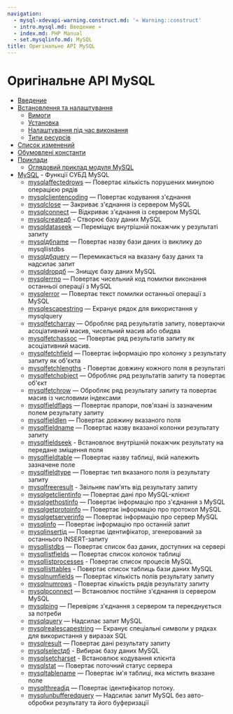 ```yaml
---
navigation:
  - mysql-xdevapi-warning.construct.md: '« Warning::construct'
  - intro.mysql.md: Введение »
  - index.md: PHP Manual
  - set.mysqlinfo.md: MySQL
title: Оригінальне API MySQL
---
```

# Оригінальне API MySQL

-   [Введение](intro.mysql.md)
-   [Встановлення та налаштування](mysql.setup.md)
    -   [Вимоги](mysql.requirements.md)
    -   [Установка](mysql.installation.md)
    -   [Налаштування під час виконання](mysql.configuration.md)
    -   [Типи ресурсів](mysql.resources.md)
-   [Список изменений](changelog.mysql.md)
-   [Обумовлені константи](mysql.constants.md)
-   [Приклади](mysql.examples.md)
    -   [Оглядовий приклад модуля MySQL](mysql.examples-basic.md)
-   [MySQL](ref.mysql.md) - Функції СУБД MySQL
    -   [mysqlaffectedrows](function.mysql-affected-rows.md) — Повертає кількість порушених минулою операцією рядів
    -   [mysqlclientencoding](function.mysql-client-encoding.md) — Повертає кодування з'єднання
    -   [mysqlclose](function.mysql-close.md) — Закриває з'єднання із сервером MySQL
    -   [mysqlconnect](function.mysql-connect.md) — Відкриває з'єднання із сервером MySQL
    -   [mysqlcreateдб](function.mysql-create-db.md) - Створює базу даних MySQL
    -   [mysqldataseek](function.mysql-data-seek.md) — Переміщує внутрішній покажчик у результаті запиту
    -   [mysqlдбname](function.mysql-db-name.md) — Повертає назву бази даних із виклику до mysqllistdbs
    -   [mysqlдбquery](function.mysql-db-query.md) — Перемикається на вказану базу даних та надсилає запит
    -   [mysqldropдб](function.mysql-drop-db.md) — Знищує базу даних MySQL
    -   [mysqlerrno](function.mysql-errno.md) — Повертає чисельний код помилки виконання останньої операції з MySQL
    -   [mysqlerror](function.mysql-error.md) — Повертає текст помилки останньої операції з MySQL
    -   [mysqlescapestring](function.mysql-escape-string.md) — Екранує рядок для використання у mysqlquery
    -   [mysqlfetcharray](function.mysql-fetch-array.md) — Обробляє ряд результатів запиту, повертаючи асоціативний масив, чисельний масив або обидва
    -   [mysqlfetchassoc](function.mysql-fetch-assoc.md) — Повертає ряд результатів запиту як асоціативний масив.
    -   [mysqlfetchfield](function.mysql-fetch-field.md) — Повертає інформацію про колонку з результату запиту як об'єкта
    -   [mysqlfetchlengths](function.mysql-fetch-lengths.md) - Повертає довжину кожного поля в результаті
    -   [mysqlfetchobject](function.mysql-fetch-object.md) — Обробляє ряд результатів запиту та повертає об'єкт
    -   [mysqlfetchrow](function.mysql-fetch-row.md) — Обробляє ряд результату запиту та повертає масив із числовими індексами
    -   [mysqlfieldflags](function.mysql-field-flags.md) — Повертає прапори, пов'язані із зазначеним полем результату запиту
    -   [mysqlfieldlen](function.mysql-field-len.md) — Повертає довжину вказаного поля
    -   [mysqlfieldname](function.mysql-field-name.md) — Повертає назву вказаної колонки результату запиту
    -   [mysqlfieldseek](function.mysql-field-seek.md) - Встановлює внутрішній покажчик результату на передане зміщення поля
    -   [mysqlfieldtable](function.mysql-field-table.md) — Повертає назву таблиці, якій належить зазначене поле
    -   [mysqlfieldtype](function.mysql-field-type.md) — Повертає тип вказаного поля із результату запиту
    -   [mysqlfreeresult](function.mysql-free-result.md) - Звільняє пам'ять від результату запиту
    -   [mysqlgetclientinfo](function.mysql-get-client-info.md) — Повертає дані про MySQL-клієнт
    -   [mysqlgethostinfo](function.mysql-get-host-info.md) — Повертає інформацію про з'єднання з MySQL
    -   [mysqlgetprotoinfo](function.mysql-get-proto-info.md) — Повертає інформацію про протокол MySQL
    -   [mysqlgetserverinfo](function.mysql-get-server-info.md) — Повертає інформацію про сервер MySQL
    -   [mysqlinfo](function.mysql-info.md) — Повертає інформацію про останній запит
    -   [mysqlinsertід](function.mysql-insert-id.md) — Повертає ідентифікатор, згенерований за останнього INSERT-запиту
    -   [mysqllistdbs](function.mysql-list-dbs.md) — Повертає список баз даних, доступних на сервері
    -   [mysqllistfields](function.mysql-list-fields.md) — Повертає список колонок таблиці
    -   [mysqllistprocesses](function.mysql-list-processes.md) - Повертає список процесів MySQL
    -   [mysqllisttables](function.mysql-list-tables.md) - Повертає список таблиць бази даних MySQL
    -   [mysqlnumfields](function.mysql-num-fields.md) — Повертає кількість полів результату запиту
    -   [mysqlnumrows](function.mysql-num-rows.md) - Повертає кількість рядів результату запиту
    -   [mysqlpconnect](function.mysql-pconnect.md) — Встановлює постійне з'єднання із сервером MySQL
    -   [mysqlping](function.mysql-ping.md) — Перевіряє з'єднання з сервером та переєднується за потреби
    -   [mysqlquery](function.mysql-query.md) — Надсилає запит MySQL
    -   [mysqlrealescapestring](function.mysql-real-escape-string.md) — Екранує спеціальні символи у рядках для використання у виразах SQL
    -   [mysqlresult](function.mysql-result.md) — Повертає дані результату запиту
    -   [mysqlselectдб](function.mysql-select-db.md) - Вибирає базу даних MySQL
    -   [mysqlsetcharset](function.mysql-set-charset.md) - Встановлює кодування клієнта
    -   [mysqlstat](function.mysql-stat.md) — Повертає поточний статус сервера
    -   [mysqltablename](function.mysql-tablename.md) — Повертає ім'я таблиці, яка містить вказане поле
    -   [mysqlthreadід](function.mysql-thread-id.md) — Повертає ідентифікатор потоку.
    -   [mysqlunbufferedquery](function.mysql-unbuffered-query.md) — Надсилає запит MySQL без авто-обробки результату та його буферизації
